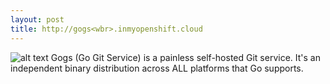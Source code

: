 ```yaml
---
layout: post
title: http://gogs<wbr>.inmyopenshift.cloud
---
```


![alt text](https://gogs.io/img/favicon.ico "Gogs Logo")
Gogs (Go Git Service) is a painless self-hosted Git service. It's an independent binary distribution across ALL platforms that Go supports.
